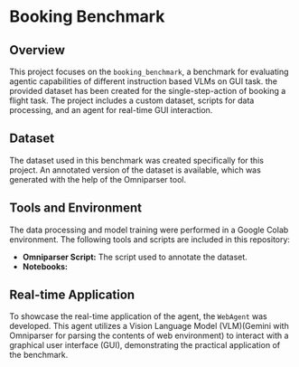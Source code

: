 # Booking Benchmark

## Overview

This project focuses on the `booking_benchmark`, a benchmark for evaluating agentic capabilities of different instruction based VLMs on GUI task. the provided dataset has been created for the single-step-action of booking a flight task. The project includes a custom dataset, scripts for data processing, and an agent for real-time GUI interaction.

## Dataset

The dataset used in this benchmark was created specifically for this project. An annotated version of the dataset is available, which was generated with the help of the Omniparser tool.

## Tools and Environment

The data processing and model training were performed in a Google Colab environment. The following tools and scripts are included in this repository:

*   **Omniparser Script:** The script used to annotate the dataset.
*   **Notebooks:** 

## Real-time Application

To showcase the real-time application of the agent, the `WebAgent` was developed. This agent utilizes a Vision Language Model (VLM)(Gemini with Omniparser for parsing the contents of web environment) to interact with a graphical user interface (GUI), demonstrating the practical application of the benchmark.
